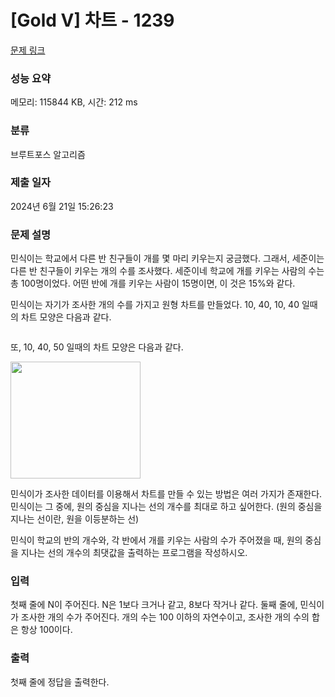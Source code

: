 # [Gold V] 차트 - 1239 

[문제 링크](https://www.acmicpc.net/problem/1239) 

### 성능 요약

메모리: 115844 KB, 시간: 212 ms

### 분류

브루트포스 알고리즘

### 제출 일자

2024년 6월 21일 15:26:23

### 문제 설명

<p>민식이는 학교에서 다른 반 친구들이 개를 몇 마리 키우는지 궁금했다. 그래서, 세준이는 다른 반 친구들이 키우는 개의 수를 조사했다. 세준이네 학교에 개를 키우는 사람의 수는 총 100명이었다. 어떤 반에 개를 키우는 사람이 15명이면, 이 것은 15%와 같다.</p>

<p>민식이는 자기가 조사한 개의 수를 가지고 원형 차트를 만들었다. 10, 40, 10, 40 일때의 차트 모양은 다음과 같다.</p>

<p><img alt="" src="https://www.acmicpc.net/upload/201004/c1.png"></p>

<p>또, 10, 40, 50 일때의 차트 모양은 다음과 같다.</p>

<p><img alt="" height="187" src="https://www.acmicpc.net/upload/201004/c2.png" width="208"></p>

<p>민식이가 조사한 데이터를 이용해서 차트를 만들 수 있는 방법은 여러 가지가 존재한다. 민식이는 그 중에, 원의 중심을 지나는 선의 개수를 최대로 하고 싶어한다. (원의 중심을 지나는 선이란, 원을 이등분하는 선)</p>

<p>민식이 학교의 반의 개수와, 각 반에서 개를 키우는 사람의 수가 주어졌을 때, 원의 중심을 지나는 선의 개수의 최댓값을 출력하는 프로그램을 작성하시오.</p>

### 입력 

 <p>첫째 줄에 N이 주어진다. N은 1보다 크거나 같고, 8보다 작거나 같다. 둘째 줄에, 민식이가 조사한 개의 수가 주어진다. 개의 수는 100 이하의 자연수이고, 조사한 개의 수의 합은 항상 100이다.</p>

### 출력 

 <p>첫째 줄에 정답을 출력한다.</p>

